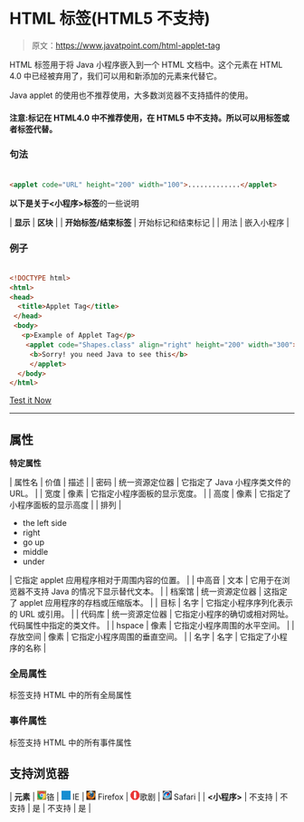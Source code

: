 # HTML <applet>标签(HTML5 不支持)</applet>

> 原文：<https://www.javatpoint.com/html-applet-tag>

HTML <applet>标签用于将 Java 小程序嵌入到一个 HTML 文档中。这个元素在 HTML 4.0 中已经被弃用了，我们可以用<object>和新添加的元素<embed>来代替它。</object></applet>

Java applet 的使用也不推荐使用，大多数浏览器不支持插件的使用。

#### 注意:<applet>标记在 HTML4.0 中不推荐使用，在 HTML5 中不支持。所以可以用<object>标签或者<embed>标签代替<applet>。</applet></object></applet>

### 句法

```html

<applet code="URL" height="200" width="100">.............</applet>

```

**以下是关于<小程序>标签**的一些说明

| **显示** | **区块** |
| **开始标签/结束标签** | 开始标记和结束标记 |
| 用法 | 嵌入小程序 |

### 例子

```html

<!DOCTYPE html>
<html>
<head>
  <title>Applet Tag</title>
 </head>
 <body>
   <p>Example of Applet Tag</p>
    <applet code="Shapes.class" align="right" height="200" width="300">
     <b>Sorry! you need Java to see this</b>
     </applet>
  </body>
</html>

```

[Test it Now](https://www.javatpoint.com/oprweb/test.jsp?filename=HTMLapplettag)

* * *

## 属性

**特定属性**

| 属性名 | 价值 | 描述 |
| 密码 | 统一资源定位器 | 它指定了 Java 小程序类文件的 URL。 |
| 宽度 | 像素 | 它指定小程序面板的显示宽度。 |
| 高度 | 像素 | 它指定了小程序面板的显示高度 |
| 排列 | 

*   the left side
*   right
*   go up
*   middle
*   under

 | 它指定 applet 应用程序相对于周围内容的位置。 |
| 中高音 | 文本 | 它用于在浏览器不支持 Java 的情况下显示替代文本。 |
| 档案馆 | 统一资源定位器 | 这指定了 applet 应用程序的存档或压缩版本。 |
| 目标 | 名字 | 它指定小程序序列化表示的 URL 或引用。 |
| 代码库 | 统一资源定位器 | 它指定小程序的确切或相对网址。代码属性中指定的类文件。 |
| hspace | 像素 | 它指定小程序周围的水平空间。 |
| 存放空间 | 像素 | 它指定小程序周围的垂直空间。 |
| 名字 | 名字 | 它指定了小程序的名称 |

### 全局属性

<applet>标签支持 HTML 中的所有全局属性</applet>

### 事件属性

<applet>标签支持 HTML 中的所有事件属性</applet>

## 支持浏览器

| **元素** | ![chrome browser](img/4fbdc93dc2016c5049ed108e7318df19.png)铬 | ![ie browser](img/83dd23df1fe8373fd5bf054b2c1dd88b.png) IE | ![firefox browser](img/4f001fff393888a8a807ed29b28145d1.png) Firefox | ![opera browser](img/6cad4a592cc69a052056a0577b4aac65.png)歌剧 | ![safari browser](img/a0f6a9711a92203c5dc5c127fe9c9fca.png) Safari |
| **<小程序>** | 不支持 | 不支持 | 是 | 不支持 | 是 |